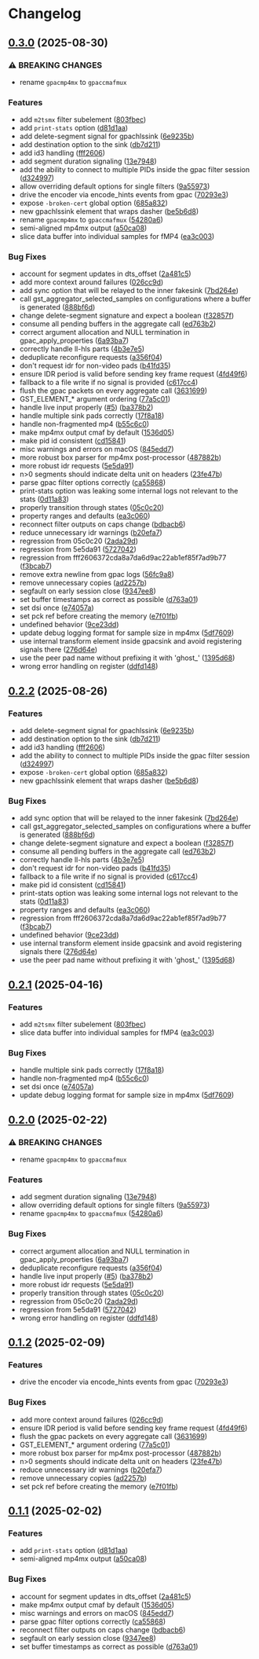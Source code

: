 # Changelog

## [0.3.0](https://github.com/mekhti-ravnur/gst-gpac-plugin/compare/v0.2.2...v0.3.0) (2025-08-30)


### ⚠ BREAKING CHANGES

* rename `gpacmp4mx` to `gpaccmafmux`

### Features

* add `m2tsmx` filter subelement ([803fbec](https://github.com/mekhti-ravnur/gst-gpac-plugin/commit/803fbec07abd91a24bf50d8f6b54ec33917d2a8d))
* add `print-stats` option ([d81d1aa](https://github.com/mekhti-ravnur/gst-gpac-plugin/commit/d81d1aab59208d75d7030c09a18fe743a6d6d364))
* add delete-segment signal for gpachlssink ([6e9235b](https://github.com/mekhti-ravnur/gst-gpac-plugin/commit/6e9235b4a1cf81c16fc0ea8e102efe13f874b63a))
* add destination option to the sink ([db7d211](https://github.com/mekhti-ravnur/gst-gpac-plugin/commit/db7d2111a3886cb655e3240f91ed6a695eed73a9))
* add id3 handling ([fff2606](https://github.com/mekhti-ravnur/gst-gpac-plugin/commit/fff2606372cda8a7da6d9ac22ab1ef85f7ad9b77))
* add segment duration signaling ([13e7948](https://github.com/mekhti-ravnur/gst-gpac-plugin/commit/13e794845fe8d4e466019ca2bc9422c8472c485d))
* add the ability to connect to multiple PIDs inside the gpac filter session ([d324997](https://github.com/mekhti-ravnur/gst-gpac-plugin/commit/d32499788eb8cb67bc306919f55cb2b27c1f7918))
* allow overriding default options for single filters ([9a55973](https://github.com/mekhti-ravnur/gst-gpac-plugin/commit/9a5597393dfac4fa6f953b3caadac198da754e90))
* drive the encoder via encode_hints events from gpac ([70293e3](https://github.com/mekhti-ravnur/gst-gpac-plugin/commit/70293e38e0332966800d8a847ea9536073ee5fad))
* expose `-broken-cert` global option ([685a832](https://github.com/mekhti-ravnur/gst-gpac-plugin/commit/685a832fa99206cd9f5e98d4e716984f4fa8945e))
* new gpachlssink element that wraps dasher ([be5b6d8](https://github.com/mekhti-ravnur/gst-gpac-plugin/commit/be5b6d881156158f841774b0a9780b47283b2411))
* rename `gpacmp4mx` to `gpaccmafmux` ([54280a6](https://github.com/mekhti-ravnur/gst-gpac-plugin/commit/54280a616dbfffaa4304dcdca0e1165ea72fc3df))
* semi-aligned mp4mx output ([a50ca08](https://github.com/mekhti-ravnur/gst-gpac-plugin/commit/a50ca0830173a3f41cd709c0a9a499d7f79f58cc))
* slice data buffer into individual samples for fMP4 ([ea3c003](https://github.com/mekhti-ravnur/gst-gpac-plugin/commit/ea3c003cca94e0f9e38b520c9ac0b75941b2f8f7))


### Bug Fixes

* account for segment updates in dts_offset ([2a481c5](https://github.com/mekhti-ravnur/gst-gpac-plugin/commit/2a481c52b2ea6a4ccf9213c732b0dd844d891978))
* add more context around failures ([026cc9d](https://github.com/mekhti-ravnur/gst-gpac-plugin/commit/026cc9d5ccf21e5434c8a57dd73b8c4dca9f9d40))
* add sync option that will be relayed to the inner fakesink ([7bd264e](https://github.com/mekhti-ravnur/gst-gpac-plugin/commit/7bd264edf7d4eb6a8c555296e8dca23d4990145d))
* call gst_aggregator_selected_samples on configurations where a buffer is generated ([888bf6d](https://github.com/mekhti-ravnur/gst-gpac-plugin/commit/888bf6d1082b0ee0e8cae8c48748c10af63a42ae))
* change delete-segment signature and expect a boolean ([f32857f](https://github.com/mekhti-ravnur/gst-gpac-plugin/commit/f32857fd17f20e29f94b954714e881acf34ab013))
* consume all pending buffers in the aggregate call ([ed763b2](https://github.com/mekhti-ravnur/gst-gpac-plugin/commit/ed763b2eaf8ccb778b4a40a0e176908e357f0c3a))
* correct argument allocation and NULL termination in gpac_apply_properties ([6a93ba7](https://github.com/mekhti-ravnur/gst-gpac-plugin/commit/6a93ba73f7daab51489bcc52b407f6759ac4f942))
* correctly handle ll-hls parts ([4b3e7e5](https://github.com/mekhti-ravnur/gst-gpac-plugin/commit/4b3e7e565518961088f0bd2f77b9b6e1c42b7a00))
* deduplicate reconfigure requests ([a356f04](https://github.com/mekhti-ravnur/gst-gpac-plugin/commit/a356f0444316ee0cdc784522ab4a88f98e47a404))
* don't request idr for non-video pads ([b41fd35](https://github.com/mekhti-ravnur/gst-gpac-plugin/commit/b41fd35fa3d2d1be45756fae041b1bdc7a390f41))
* ensure IDR period is valid before sending key frame request ([4fd49f6](https://github.com/mekhti-ravnur/gst-gpac-plugin/commit/4fd49f69c791662305d6a44ed74866796c561d21))
* fallback to a file write if no signal is provided ([c617cc4](https://github.com/mekhti-ravnur/gst-gpac-plugin/commit/c617cc4623f9db371b6c55d2e273616bf0d2613d))
* flush the gpac packets on every aggregate call ([3631699](https://github.com/mekhti-ravnur/gst-gpac-plugin/commit/363169910cbbc1fc1632ec941dde9f392a48b296))
* GST_ELEMENT_* argument ordering ([77a5c01](https://github.com/mekhti-ravnur/gst-gpac-plugin/commit/77a5c01a2c01bfde22b3ee887bfd94d805879f49))
* handle live input properly ([#5](https://github.com/mekhti-ravnur/gst-gpac-plugin/issues/5)) ([ba378b2](https://github.com/mekhti-ravnur/gst-gpac-plugin/commit/ba378b258ac733859792f734a06cf2d21b714d9c))
* handle multiple sink pads correctly ([17f8a18](https://github.com/mekhti-ravnur/gst-gpac-plugin/commit/17f8a183f58a369562cf9470f5c479d9e2aecd80))
* handle non-fragmented mp4 ([b55c6c0](https://github.com/mekhti-ravnur/gst-gpac-plugin/commit/b55c6c09f076e4e9a325a301f4af1f38e14c3285))
* make mp4mx output cmaf by default ([1536d05](https://github.com/mekhti-ravnur/gst-gpac-plugin/commit/1536d05336041838e0d8f09f6f87060881ca1ba2))
* make pid id consistent ([cd15841](https://github.com/mekhti-ravnur/gst-gpac-plugin/commit/cd158419b2c29d6a0c3ad62cbb3f586f22abb209))
* misc warnings and errors on macOS ([845edd7](https://github.com/mekhti-ravnur/gst-gpac-plugin/commit/845edd75a353fda90a6ae6c66e7ef3764c18ba65))
* more robust box parser for mp4mx post-processor ([487882b](https://github.com/mekhti-ravnur/gst-gpac-plugin/commit/487882ba2b27ae3ad0768c4224accbebb38d6d76))
* more robust idr requests ([5e5da91](https://github.com/mekhti-ravnur/gst-gpac-plugin/commit/5e5da9128c87258c60e745f52aa47f47db626a2c))
* n&gt;0 segments should indicate delta unit on headers ([23fe47b](https://github.com/mekhti-ravnur/gst-gpac-plugin/commit/23fe47b65c5965cb13d7682ea68d66617f14579c))
* parse gpac filter options correctly ([ca55868](https://github.com/mekhti-ravnur/gst-gpac-plugin/commit/ca5586865be23953171470d605336b4a13b041da))
* print-stats option was leaking some internal logs not relevant to the stats ([0d11a83](https://github.com/mekhti-ravnur/gst-gpac-plugin/commit/0d11a83ef1203aa411c1eba814e37036e21edc37))
* properly transition through states ([05c0c20](https://github.com/mekhti-ravnur/gst-gpac-plugin/commit/05c0c205954dbc89b605a4cd7122449d78361d17))
* property ranges and defaults ([ea3c060](https://github.com/mekhti-ravnur/gst-gpac-plugin/commit/ea3c060528f146d316c7020a47bd498dc09a343f))
* reconnect filter outputs on caps change ([bdbacb6](https://github.com/mekhti-ravnur/gst-gpac-plugin/commit/bdbacb6152d5eb7cf988bfd0d50662c91ba1109d))
* reduce unnecessary idr warnings ([b20efa7](https://github.com/mekhti-ravnur/gst-gpac-plugin/commit/b20efa7958e7843c21772b647dc41ccb122d20a0))
* regression from 05c0c20 ([2ada29d](https://github.com/mekhti-ravnur/gst-gpac-plugin/commit/2ada29d9b5de223657c52918d88ddfcfa54e4755))
* regression from 5e5da91 ([5727042](https://github.com/mekhti-ravnur/gst-gpac-plugin/commit/57270422f2940cf6d91f6cea833355da0874fb76))
* regression from fff2606372cda8a7da6d9ac22ab1ef85f7ad9b77 ([f3bcab7](https://github.com/mekhti-ravnur/gst-gpac-plugin/commit/f3bcab707625690662b7d02eb13d38f247bc2df6))
* remove extra newline from gpac logs ([56fc9a8](https://github.com/mekhti-ravnur/gst-gpac-plugin/commit/56fc9a82be8c02f991481ec8878efdfacb745e3e))
* remove unnecessary copies ([ad2257b](https://github.com/mekhti-ravnur/gst-gpac-plugin/commit/ad2257b983385c0ed08de70c9e7fa0752fb924b7))
* segfault on early session close ([9347ee8](https://github.com/mekhti-ravnur/gst-gpac-plugin/commit/9347ee894f93ce21740cb9fb5890e348236eb0fb))
* set buffer timestamps as correct as possible ([d763a01](https://github.com/mekhti-ravnur/gst-gpac-plugin/commit/d763a019c695b836106236bb867f0c47c512291c))
* set dsi once ([e74057a](https://github.com/mekhti-ravnur/gst-gpac-plugin/commit/e74057a53b6e8b3fd3c2310500e5c88640f7c010))
* set pck ref before creating the memory ([e7f01fb](https://github.com/mekhti-ravnur/gst-gpac-plugin/commit/e7f01fb8b2eb287b7f0fa97632d52e3082780592))
* undefined behavior ([9ce23dd](https://github.com/mekhti-ravnur/gst-gpac-plugin/commit/9ce23dd3c3c66174a9fc8eee8c9f18093a79a6fc))
* update debug logging format for sample size in mp4mx ([5df7609](https://github.com/mekhti-ravnur/gst-gpac-plugin/commit/5df7609ae3582c51bdc3a90a81d66875f8e44562))
* use internal transform element inside gpacsink and avoid registering signals there ([276d64e](https://github.com/mekhti-ravnur/gst-gpac-plugin/commit/276d64e3332b178798a393cc20f97496c3005045))
* use the peer pad name without prefixing it with 'ghost_' ([1395d68](https://github.com/mekhti-ravnur/gst-gpac-plugin/commit/1395d686f624223a62c8c6a6d265b7f499b525d1))
* wrong error handling on register ([ddfd148](https://github.com/mekhti-ravnur/gst-gpac-plugin/commit/ddfd148113f36f5c101a4c6c47e3b61cdc6276f2))

## [0.2.2](https://github.com/gpac/gst-gpac-plugin/compare/v0.2.1...v0.2.2) (2025-08-26)


### Features

* add delete-segment signal for gpachlssink ([6e9235b](https://github.com/gpac/gst-gpac-plugin/commit/6e9235b4a1cf81c16fc0ea8e102efe13f874b63a))
* add destination option to the sink ([db7d211](https://github.com/gpac/gst-gpac-plugin/commit/db7d2111a3886cb655e3240f91ed6a695eed73a9))
* add id3 handling ([fff2606](https://github.com/gpac/gst-gpac-plugin/commit/fff2606372cda8a7da6d9ac22ab1ef85f7ad9b77))
* add the ability to connect to multiple PIDs inside the gpac filter session ([d324997](https://github.com/gpac/gst-gpac-plugin/commit/d32499788eb8cb67bc306919f55cb2b27c1f7918))
* expose `-broken-cert` global option ([685a832](https://github.com/gpac/gst-gpac-plugin/commit/685a832fa99206cd9f5e98d4e716984f4fa8945e))
* new gpachlssink element that wraps dasher ([be5b6d8](https://github.com/gpac/gst-gpac-plugin/commit/be5b6d881156158f841774b0a9780b47283b2411))


### Bug Fixes

* add sync option that will be relayed to the inner fakesink ([7bd264e](https://github.com/gpac/gst-gpac-plugin/commit/7bd264edf7d4eb6a8c555296e8dca23d4990145d))
* call gst_aggregator_selected_samples on configurations where a buffer is generated ([888bf6d](https://github.com/gpac/gst-gpac-plugin/commit/888bf6d1082b0ee0e8cae8c48748c10af63a42ae))
* change delete-segment signature and expect a boolean ([f32857f](https://github.com/gpac/gst-gpac-plugin/commit/f32857fd17f20e29f94b954714e881acf34ab013))
* consume all pending buffers in the aggregate call ([ed763b2](https://github.com/gpac/gst-gpac-plugin/commit/ed763b2eaf8ccb778b4a40a0e176908e357f0c3a))
* correctly handle ll-hls parts ([4b3e7e5](https://github.com/gpac/gst-gpac-plugin/commit/4b3e7e565518961088f0bd2f77b9b6e1c42b7a00))
* don't request idr for non-video pads ([b41fd35](https://github.com/gpac/gst-gpac-plugin/commit/b41fd35fa3d2d1be45756fae041b1bdc7a390f41))
* fallback to a file write if no signal is provided ([c617cc4](https://github.com/gpac/gst-gpac-plugin/commit/c617cc4623f9db371b6c55d2e273616bf0d2613d))
* make pid id consistent ([cd15841](https://github.com/gpac/gst-gpac-plugin/commit/cd158419b2c29d6a0c3ad62cbb3f586f22abb209))
* print-stats option was leaking some internal logs not relevant to the stats ([0d11a83](https://github.com/gpac/gst-gpac-plugin/commit/0d11a83ef1203aa411c1eba814e37036e21edc37))
* property ranges and defaults ([ea3c060](https://github.com/gpac/gst-gpac-plugin/commit/ea3c060528f146d316c7020a47bd498dc09a343f))
* regression from fff2606372cda8a7da6d9ac22ab1ef85f7ad9b77 ([f3bcab7](https://github.com/gpac/gst-gpac-plugin/commit/f3bcab707625690662b7d02eb13d38f247bc2df6))
* undefined behavior ([9ce23dd](https://github.com/gpac/gst-gpac-plugin/commit/9ce23dd3c3c66174a9fc8eee8c9f18093a79a6fc))
* use internal transform element inside gpacsink and avoid registering signals there ([276d64e](https://github.com/gpac/gst-gpac-plugin/commit/276d64e3332b178798a393cc20f97496c3005045))
* use the peer pad name without prefixing it with 'ghost_' ([1395d68](https://github.com/gpac/gst-gpac-plugin/commit/1395d686f624223a62c8c6a6d265b7f499b525d1))

## [0.2.1](https://github.com/gpac/gst-gpac-plugin/compare/v0.2.0...v0.2.1) (2025-04-16)


### Features

* add `m2tsmx` filter subelement ([803fbec](https://github.com/gpac/gst-gpac-plugin/commit/803fbec07abd91a24bf50d8f6b54ec33917d2a8d))
* slice data buffer into individual samples for fMP4 ([ea3c003](https://github.com/gpac/gst-gpac-plugin/commit/ea3c003cca94e0f9e38b520c9ac0b75941b2f8f7))


### Bug Fixes

* handle multiple sink pads correctly ([17f8a18](https://github.com/gpac/gst-gpac-plugin/commit/17f8a183f58a369562cf9470f5c479d9e2aecd80))
* handle non-fragmented mp4 ([b55c6c0](https://github.com/gpac/gst-gpac-plugin/commit/b55c6c09f076e4e9a325a301f4af1f38e14c3285))
* set dsi once ([e74057a](https://github.com/gpac/gst-gpac-plugin/commit/e74057a53b6e8b3fd3c2310500e5c88640f7c010))
* update debug logging format for sample size in mp4mx ([5df7609](https://github.com/gpac/gst-gpac-plugin/commit/5df7609ae3582c51bdc3a90a81d66875f8e44562))

## [0.2.0](https://github.com/gpac/gst-gpac-plugin/compare/v0.1.2...v0.2.0) (2025-02-22)


### ⚠ BREAKING CHANGES

* rename `gpacmp4mx` to `gpaccmafmux`

### Features

* add segment duration signaling ([13e7948](https://github.com/gpac/gst-gpac-plugin/commit/13e794845fe8d4e466019ca2bc9422c8472c485d))
* allow overriding default options for single filters ([9a55973](https://github.com/gpac/gst-gpac-plugin/commit/9a5597393dfac4fa6f953b3caadac198da754e90))
* rename `gpacmp4mx` to `gpaccmafmux` ([54280a6](https://github.com/gpac/gst-gpac-plugin/commit/54280a616dbfffaa4304dcdca0e1165ea72fc3df))


### Bug Fixes

* correct argument allocation and NULL termination in gpac_apply_properties ([6a93ba7](https://github.com/gpac/gst-gpac-plugin/commit/6a93ba73f7daab51489bcc52b407f6759ac4f942))
* deduplicate reconfigure requests ([a356f04](https://github.com/gpac/gst-gpac-plugin/commit/a356f0444316ee0cdc784522ab4a88f98e47a404))
* handle live input properly ([#5](https://github.com/gpac/gst-gpac-plugin/issues/5)) ([ba378b2](https://github.com/gpac/gst-gpac-plugin/commit/ba378b258ac733859792f734a06cf2d21b714d9c))
* more robust idr requests ([5e5da91](https://github.com/gpac/gst-gpac-plugin/commit/5e5da9128c87258c60e745f52aa47f47db626a2c))
* properly transition through states ([05c0c20](https://github.com/gpac/gst-gpac-plugin/commit/05c0c205954dbc89b605a4cd7122449d78361d17))
* regression from 05c0c20 ([2ada29d](https://github.com/gpac/gst-gpac-plugin/commit/2ada29d9b5de223657c52918d88ddfcfa54e4755))
* regression from 5e5da91 ([5727042](https://github.com/gpac/gst-gpac-plugin/commit/57270422f2940cf6d91f6cea833355da0874fb76))
* wrong error handling on register ([ddfd148](https://github.com/gpac/gst-gpac-plugin/commit/ddfd148113f36f5c101a4c6c47e3b61cdc6276f2))

## [0.1.2](https://github.com/gpac/gst-gpac-plugin/compare/v0.1.1...v0.1.2) (2025-02-09)


### Features

* drive the encoder via encode_hints events from gpac ([70293e3](https://github.com/gpac/gst-gpac-plugin/commit/70293e38e0332966800d8a847ea9536073ee5fad))


### Bug Fixes

* add more context around failures ([026cc9d](https://github.com/gpac/gst-gpac-plugin/commit/026cc9d5ccf21e5434c8a57dd73b8c4dca9f9d40))
* ensure IDR period is valid before sending key frame request ([4fd49f6](https://github.com/gpac/gst-gpac-plugin/commit/4fd49f69c791662305d6a44ed74866796c561d21))
* flush the gpac packets on every aggregate call ([3631699](https://github.com/gpac/gst-gpac-plugin/commit/363169910cbbc1fc1632ec941dde9f392a48b296))
* GST_ELEMENT_* argument ordering ([77a5c01](https://github.com/gpac/gst-gpac-plugin/commit/77a5c01a2c01bfde22b3ee887bfd94d805879f49))
* more robust box parser for mp4mx post-processor ([487882b](https://github.com/gpac/gst-gpac-plugin/commit/487882ba2b27ae3ad0768c4224accbebb38d6d76))
* n&gt;0 segments should indicate delta unit on headers ([23fe47b](https://github.com/gpac/gst-gpac-plugin/commit/23fe47b65c5965cb13d7682ea68d66617f14579c))
* reduce unnecessary idr warnings ([b20efa7](https://github.com/gpac/gst-gpac-plugin/commit/b20efa7958e7843c21772b647dc41ccb122d20a0))
* remove unnecessary copies ([ad2257b](https://github.com/gpac/gst-gpac-plugin/commit/ad2257b983385c0ed08de70c9e7fa0752fb924b7))
* set pck ref before creating the memory ([e7f01fb](https://github.com/gpac/gst-gpac-plugin/commit/e7f01fb8b2eb287b7f0fa97632d52e3082780592))

## [0.1.1](https://github.com/gpac/gst-gpac-plugin/compare/v0.1.0...v0.1.1) (2025-02-02)


### Features

* add `print-stats` option ([d81d1aa](https://github.com/gpac/gst-gpac-plugin/commit/d81d1aab59208d75d7030c09a18fe743a6d6d364))
* semi-aligned mp4mx output ([a50ca08](https://github.com/gpac/gst-gpac-plugin/commit/a50ca0830173a3f41cd709c0a9a499d7f79f58cc))


### Bug Fixes

* account for segment updates in dts_offset ([2a481c5](https://github.com/gpac/gst-gpac-plugin/commit/2a481c52b2ea6a4ccf9213c732b0dd844d891978))
* make mp4mx output cmaf by default ([1536d05](https://github.com/gpac/gst-gpac-plugin/commit/1536d05336041838e0d8f09f6f87060881ca1ba2))
* misc warnings and errors on macOS ([845edd7](https://github.com/gpac/gst-gpac-plugin/commit/845edd75a353fda90a6ae6c66e7ef3764c18ba65))
* parse gpac filter options correctly ([ca55868](https://github.com/gpac/gst-gpac-plugin/commit/ca5586865be23953171470d605336b4a13b041da))
* reconnect filter outputs on caps change ([bdbacb6](https://github.com/gpac/gst-gpac-plugin/commit/bdbacb6152d5eb7cf988bfd0d50662c91ba1109d))
* segfault on early session close ([9347ee8](https://github.com/gpac/gst-gpac-plugin/commit/9347ee894f93ce21740cb9fb5890e348236eb0fb))
* set buffer timestamps as correct as possible ([d763a01](https://github.com/gpac/gst-gpac-plugin/commit/d763a019c695b836106236bb867f0c47c512291c))

